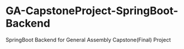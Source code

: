 # GA-CapstoneProject-SpringBoot-Backend
SpringBoot Backend for General Assembly Capstone(Final) Project
